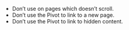 - Don’t use on pages which doesn’t scroll.
- Don’t use the Pivot to link to a new page.
- Don’t use the Pivot to link to hidden content.